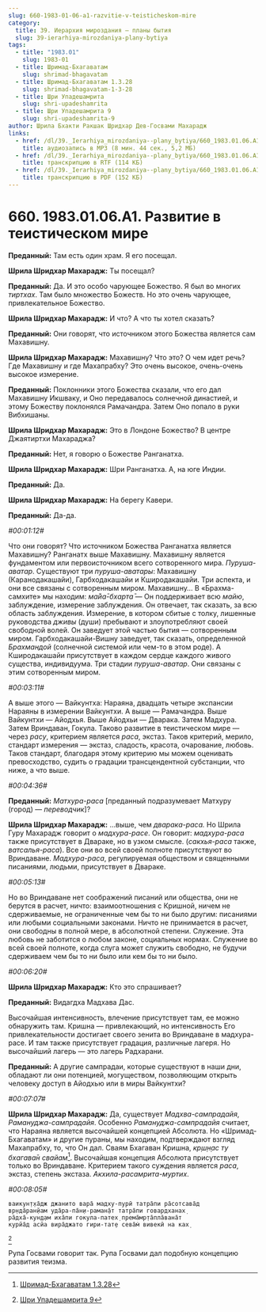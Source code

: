 ```yaml
---
slug: 660-1983-01-06-a1-razvitie-v-teisticheskom-mire
category:
  title: 39. Иерархия мироздания — планы бытия
  slug: 39-ierarhiya-mirozdaniya-plany-bytiya
tags:
  - title: "1983.01"
    slug: 1983-01
  - title: Шримад-Бхагаватам
    slug: shrimad-bhagavatam
  - title: Шримад-Бхагаватам 1.3.28
    slug: shrimad-bhagavatam-1-3-28
  - title: Шри Упадешамрита
    slug: shri-upadeshamrita
  - title: Шри Упадешамрита 9
    slug: shri-upadeshamrita-9
author: Шрила Бхакти Ракшак Шридхар Дев-Госвами Махарадж
links:
  - href: /dl/39._Ierarhiya_mirozdaniya--plany_bytiya/660_1983.01.06.A1_SridharMj_Razvitie_v_teisticheskom_mire.mp3
    title: аудиозапись в MP3 (8 мин. 44 сек., 5,2 МБ)
  - href: /dl/39._Ierarhiya_mirozdaniya--plany_bytiya/660_1983.01.06.A1_SridharMj_Razvitie_v_teisticheskom_mire.rtf
    title: транскрипцию в RTF (114 КБ)
  - href: /dl/39._Ierarhiya_mirozdaniya--plany_bytiya/660_1983.01.06.A1_SridharMj_Razvitie_v_teisticheskom_mire.pdf
    title: транскрипцию в PDF (152 КБ)
---
```


# 660. 1983.01.06.A1. Развитие в теистическом мире

**Преданный:** Там есть один храм. Я его посещал.

**Шрила Шридхар Махарадж:** Ты посещал?

**Преданный:** Да. И это особо чарующее Божество. Я был во многих *тиртхах*. Там было множество Божеств. Но это очень чарующее, привлекательное Божество.

**Шрила Шридхар Махарадж:** И что? А что ты хотел сказать?

**Преданный:** Они говорят, что источником этого Божества является сам Махавишну.

**Шрила Шридхар Махарадж:** Махавишну? Что это? О чем идет речь? Где Махавишну и где Махапрабху? Это очень высокое, очень-очень высокое измерение.

**Преданный:** Поклонники этого Божества сказали, что его дал Махавишну Икшваку, и Оно передавалось солнечной династией, и этому Божеству поклонялся Рамачандра. Затем Оно попало в руки Вибхишаны.

**Шрила Шридхар Махарадж:** Это в Лондоне Божество? В центре Джаятиртхи Махараджа?

**Преданный:** Нет, я говорю о Божестве Ранганатха.

**Шрила Шридхар Махарадж:** Шри Ранганатха. А, на юге Индии.

**Преданный:** Да.

**Шрила Шридхар Махарадж:** На берегу Кавери.

**Преданный:** Да-да.

*#00:01:12#*

Что они говорят? Что источником Божества Ранганатха является Махавишну? Ранганатх выше Махавишну. Махавишну является фундаментом или первоисточником всего сотворенного мира. *Пуруша-аватар*. Существуют три *пуруша-аватары*: Махавишну (Каранодакашайи), Гарбходакашайи и Кширодакашайи. Три аспекта, и они все связаны с сотворенным миром. Махавишну… В «Брахма-самхите» мы находим: *ма̄йа̄-бхарта̄* — Он поддерживает всю *майю*, заблуждение, измерение заблуждения. Он отвечает, так сказать, за всю область заблуждения. Измерение, в котором сбитые с толку, лишенные руководства *дживы* (души) пребывают и злоупотребляют своей свободной волей. Он заведует этой частью бытия — сотворенным миром. Гарбходакашайи-Вишну заведует, так сказать, определенной *Брахмандой* (солнечной системой или чем-то в этом роде). А Кширодакашайи присутствует в каждом сердце каждого живого существа, индивидуума. Три стадии *пуруша-аватар*. Они связаны с этим сотворенным миром.

*#00:03:11#*

А выше этого — Вайкунтха: Нараяна, двадцать четыре экспансии Нараяны в измерении Вайкунтхи. А выше — Рамачандра. Выше Вайкунтхи — Айодхья. Выше Айодхьи — Дварака. Затем Мадхура. Затем Вриндаван, Гокула. Таково развитие в теистическом мире — через *расу*, критерием является *раса*, экстаз. Таков критерий, мерило, стандарт измерения — экстаз, сладость, красота, очарование, любовь. Таков стандарт, благодаря этому критерию мы можем оценивать превосходство, судить о градации трансцендентной субстанции, что ниже, а что выше.

*#00:04:36#*

**Преданный:** *Матхура-раса* [преданный подразумевает Матхуру (город) — *переводчик*]?

**Шрила Шридхар Махарадж:** …выше, чем *дварака-раса.* Но Шрила Гуру Махарадж говорит о *мадхура-расе*. Он говорит: *мадхура-раса* также присутствует в Двараке, но в узком смысле. (*сакхья-раса* также, *ватсалья-раса*). Все они во всей своей полноте присутствуют во Вриндаване. *Мадхура-раса*, регулируемая обществом и священными писаниями, людьми, присутствует в Двараке.

*#00:05:13#*

Но во Вриндаване нет соображений писаний или общества, они не берутся в расчет, ничто: взаимоотношения с Кришной, ничем не сдерживаемые, не ограниченные чем бы то ни было другим: писаниями или любыми социальными законами. Ничто не принимается в расчет, они свободны в полной мере, в абсолютной степени. Служение. Эта любовь не заботится о любом законе, социальных нормах. Служение во всей своей полноте, когда слуга может служить свободно, не будучи сдерживаем чем бы то ни было или кем бы то ни было.

*#00:06:20#*

**Шрила Шридхар Махарадж:** Кто это спрашивает?

**Преданный:** Видагдха Мадхава Дас.

Высочайшая интенсивность, влечение присутствует там, ее можно обнаружить там. Кришна — привлекающий, но интенсивность Его привлекательности достигает своего зенита во Вриндаване в мадхура-расе. И там также присутствует градация, различные лагеря. Но высочайший лагерь — это лагерь Радхарани.

**Преданный:** А другие сампрадаи, которые существуют в наши дни, обладают ли они потенцией, могуществом, позволяющим открыть человеку доступ в Айодхью или в миры Вайкунтхи?

*#00:07:07#*

**Шрила Шридхар Махарадж:** Да, существует *Мадхва-сампрадайя*, *Рамануджа-сампрадайя*. Особенно *Рамануджа-сампрадайя* считает, что Нараяна является высочайшей концепцией Абсолюта. Но «Шримад-Бхагаватам» и другие пураны, мы находим, подтверждают взгляд Махапрабху, то, что Он дал. Сваям Бхагаван Кришна, *кр̣ш̣н̣ас ту бхагава̄н свайам*[^_ftn1]. Высочайшая концепция Абсолюта присутствует только во Вриндаване. Критерием такого суждения является *раса*, экстаз, степень экстаза. *Акхила-расамрита-муртих*.

*#00:08:05#*

    вaикун̣т̣ха̄дж джaнитo вaра̄ мaдху-пурӣ татра̄пи ра̄сoтсава̄д
    вр̣нда̄ран̣йам уда̄ра-па̄н̣и-рамaн̣а̄т татра̄пи гoвaрдханaх̣
    ра̄дха̄-кун̣д̣ам иха̄пи гoкула-патех̣ прeма̄мр̣та̄пла̄вaна̄т
    курйа̄д aсйа вира̄джaтo гири-тат̣е сeва̄м̇ вивeкӣ нa кaх̣
[^_ftn2]

Рупа Госвами говорит так. Рупа Госвами дал подобную концепцию развития теизма.



[^_ftn1]: [Шримад-Бхагаватам 1.3.28](../notes/shrimad-bhagavatam/shrimad-bhagavatam-1-3-28.md)

[^_ftn2]: [Шри Упадешамрита 9](../notes/shri-upadeshamrita/shri-upadeshamrita-9.md)
